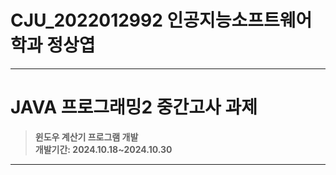 # CJU_2022012992 인공지능소프트웨어학과 정상엽
---
# JAVA 프로그래밍2 중간고사 과제
> **윈도우 계산기 프로그램 개발** <br/> **개발기간: 2024.10.18~2024.10.30**
---
